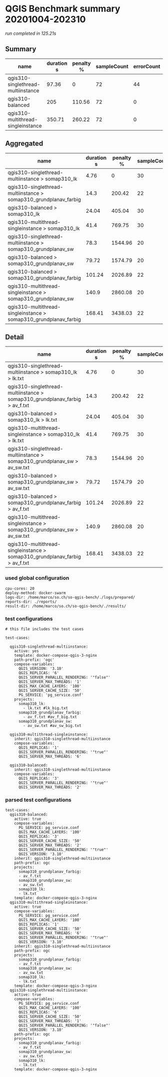 # QGIS Benchmark summary 20201004-202310

_run completed in 125.21s_

## Summary
| name                               |   duration s |   penalty % |   sampleCount |   errorCount |   errorPct |
|------------------------------------|--------------|-------------|---------------|--------------|------------|
| qgis310-singlethread-multiinstance |        97.36 |        0    |            72 |           44 |      61.11 |
| qgis310-balanced                   |       205    |      110.56 |            72 |            0 |       0    |
| qgis310-multithread-singleinstance |       350.71 |      260.22 |            72 |            0 |       0    |

## Aggregated
| name                                                             |   duration s |   penalty % |   sampleCount |   errorCount |   errorPct |
|------------------------------------------------------------------|--------------|-------------|---------------|--------------|------------|
| qgis310-singlethread-multiinstance > somap310_lk                 |         4.76 |        0    |            30 |           26 |      86.67 |
| qgis310-singlethread-multiinstance > somap310_grundplanav_farbig |        14.3  |      200.42 |            22 |           18 |      81.82 |
| qgis310-balanced > somap310_lk                                   |        24.04 |      405.04 |            30 |            0 |       0    |
| qgis310-multithread-singleinstance > somap310_lk                 |        41.4  |      769.75 |            30 |            0 |       0    |
| qgis310-singlethread-multiinstance > somap310_grundplanav_sw     |        78.3  |     1544.96 |            20 |            0 |       0    |
| qgis310-balanced > somap310_grundplanav_sw                       |        79.72 |     1574.79 |            20 |            0 |       0    |
| qgis310-balanced > somap310_grundplanav_farbig                   |       101.24 |     2026.89 |            22 |            0 |       0    |
| qgis310-multithread-singleinstance > somap310_grundplanav_sw     |       140.9  |     2860.08 |            20 |            0 |       0    |
| qgis310-multithread-singleinstance > somap310_grundplanav_farbig |       168.41 |     3438.03 |            22 |            0 |       0    |

## Detail
| name                                                                        |   duration s |   penalty % |   sampleCount |   errorCount |   errorPct |   meanResTime |   medianResTime |   minResTime |   maxResTime |   pct1ResTime |   pct2ResTime |   pct3ResTime |   throughput |   receivedKBytesPerSec |   sentKBytesPerSec | dashboard                                                                                                                                              |
|-----------------------------------------------------------------------------|--------------|-------------|---------------|--------------|------------|---------------|-----------------|--------------|--------------|---------------|---------------|---------------|--------------|------------------------|--------------------|--------------------------------------------------------------------------------------------------------------------------------------------------------|
| qgis310-singlethread-multiinstance > somap310_lk > lk.txt                   |         4.76 |        0    |            30 |           26 |    86.6667 |       158.6   |             6   |            4 |         1124 |        1050.6 |       1107.5  |          1124 |     25.2738  |                 87.94  |          10.3103   | [dashboard](./results/compare-deployment/20201004-202310/qgis310-singlethread-multiinstance/somap310_lk/lk.txt/dashboard/index.html)                   |
| qgis310-singlethread-multiinstance > somap310_grundplanav_farbig > av_f.txt |        14.3  |      200.42 |            22 |           18 |    81.8182 |       649.864 |             6   |            3 |         3720 |        3599.2 |       3710.25 |          3720 |      5.91398 |                120.529 |           2.52016  | [dashboard](./results/compare-deployment/20201004-202310/qgis310-singlethread-multiinstance/somap310_grundplanav_farbig/av_f.txt/dashboard/index.html) |
| qgis310-balanced > somap310_lk > lk.txt                                     |        24.04 |      405.04 |            30 |            0 |     0      |       801.267 |           825.5 |          550 |         1054 |         996.8 |       1047.95 |          1054 |     16.3755  |                443.873 |           6.68028  | [dashboard](./results/compare-deployment/20201004-202310/qgis310-balanced/somap310_lk/lk.txt/dashboard/index.html)                                     |
| qgis310-multithread-singleinstance > somap310_lk > lk.txt                   |        41.4  |      769.75 |            30 |            0 |     0      |      1379.9   |          1447   |          919 |         1561 |        1550.8 |       1558.8  |          1561 |      9.72447 |                263.59  |           3.96703  | [dashboard](./results/compare-deployment/20201004-202310/qgis310-multithread-singleinstance/somap310_lk/lk.txt/dashboard/index.html)                   |
| qgis310-singlethread-multiinstance > somap310_grundplanav_sw > av_sw.txt    |        78.3  |     1544.96 |            20 |            0 |     0      |      3915.2   |          3922.5 |         2672 |         6015 |        5387.4 |       5987.7  |          6015 |      2.96428 |                922.328 |           1.24129  | [dashboard](./results/compare-deployment/20201004-202310/qgis310-singlethread-multiinstance/somap310_grundplanav_sw/av_sw.txt/dashboard/index.html)    |
| qgis310-balanced > somap310_grundplanav_sw > av_sw.txt                      |        79.72 |     1574.79 |            20 |            0 |     0      |      3985.8   |          4221   |         2375 |         5466 |        5381.1 |       5461.85 |          5466 |      3.26584 |               1016.16  |           1.36757  | [dashboard](./results/compare-deployment/20201004-202310/qgis310-balanced/somap310_grundplanav_sw/av_sw.txt/dashboard/index.html)                      |
| qgis310-balanced > somap310_grundplanav_farbig > av_f.txt                   |       101.24 |     2026.89 |            22 |            0 |     0      |      4601.64  |          4745   |         2660 |         6094 |        6042.5 |       6087.85 |          6094 |      2.8527  |                371.967 |           1.21564  | [dashboard](./results/compare-deployment/20201004-202310/qgis310-balanced/somap310_grundplanav_farbig/av_f.txt/dashboard/index.html)                   |
| qgis310-multithread-singleinstance > somap310_grundplanav_sw > av_sw.txt    |       140.9  |     2860.08 |            20 |            0 |     0      |      7044.8   |          6233.5 |         3527 |        11922 |       11282.7 |      11890.6  |         11922 |      1.57916 |                491.349 |           0.661271 | [dashboard](./results/compare-deployment/20201004-202310/qgis310-multithread-singleinstance/somap310_grundplanav_sw/av_sw.txt/dashboard/index.html)    |
| qgis310-multithread-singleinstance > somap310_grundplanav_farbig > av_f.txt |       168.41 |     3438.03 |            22 |            0 |     0      |      7654.77  |          8010   |         2715 |        11530 |       11327.9 |      11506.3  |         11530 |      1.62063 |                211.316 |           0.690608 | [dashboard](./results/compare-deployment/20201004-202310/qgis310-multithread-singleinstance/somap310_grundplanav_farbig/av_f.txt/dashboard/index.html) |

### used global configuration

```
cpu-cores: 20
deploy-method: docker-swarm
logs-dir: /home/marco/so.ch/so-qgis-bench/./logs/prepared/
reports-dir: ./reports/
result-dir: /home/marco/so.ch/so-qgis-bench/./results/

```
### test configurations

```
# this file includes the test cases

test-cases:

  qgis310-singlethread-multiinstance:
    active: yes
    template: docker-compose-qgis-3-nginx
    path-prefix: 'ogc'
    compose-variables:
      QGIS_VERSION: '3.10'
      QGIS_REPLICAS: '6'
      QGIS_SERVER_PARALLEL_RENDERING: '"false"'
      QGIS_SERVER_MAX_THREADS: '1'
      QGIS_MAX_CACHE_LAYERS: '100'
      QGIS_SERVER_CACHE_SIZE: '50'
      PG_SERVICE: 'pg_service.conf'
    projects:
      somap310_lk:
        - lk.txt #lk_big.txt
      somap310_grundplanav_farbig:
        - av_f.txt #av_f_big.txt
      somap310_grundplanav_sw:
        - av_sw.txt #av_sw_big.txt

  qgis310-multithread-singleinstance:
    inherit: qgis310-singlethread-multiinstance
    compose-variables:
      QGIS_REPLICAS: '1'
      QGIS_SERVER_PARALLEL_RENDERING: '"true"'
      QGIS_SERVER_MAX_THREADS: '6'

  qgis310-balanced:
    inherit: qgis310-singlethread-multiinstance
    compose-variables:
      QGIS_REPLICAS: '3'
      QGIS_SERVER_PARALLEL_RENDERING: '"true"'
      QGIS_SERVER_MAX_THREADS: '2'

```
### parsed test configurations

```
test-cases:
  qgis310-balanced:
    active: true
    compose-variables:
      PG_SERVICE: pg_service.conf
      QGIS_MAX_CACHE_LAYERS: '100'
      QGIS_REPLICAS: '3'
      QGIS_SERVER_CACHE_SIZE: '50'
      QGIS_SERVER_MAX_THREADS: '2'
      QGIS_SERVER_PARALLEL_RENDERING: '"true"'
      QGIS_VERSION: '3.10'
    inherit: qgis310-singlethread-multiinstance
    path-prefix: ogc
    projects:
      somap310_grundplanav_farbig:
      - av_f.txt
      somap310_grundplanav_sw:
      - av_sw.txt
      somap310_lk:
      - lk.txt
    template: docker-compose-qgis-3-nginx
  qgis310-multithread-singleinstance:
    active: true
    compose-variables:
      PG_SERVICE: pg_service.conf
      QGIS_MAX_CACHE_LAYERS: '100'
      QGIS_REPLICAS: '1'
      QGIS_SERVER_CACHE_SIZE: '50'
      QGIS_SERVER_MAX_THREADS: '6'
      QGIS_SERVER_PARALLEL_RENDERING: '"true"'
      QGIS_VERSION: '3.10'
    inherit: qgis310-singlethread-multiinstance
    path-prefix: ogc
    projects:
      somap310_grundplanav_farbig:
      - av_f.txt
      somap310_grundplanav_sw:
      - av_sw.txt
      somap310_lk:
      - lk.txt
    template: docker-compose-qgis-3-nginx
  qgis310-singlethread-multiinstance:
    active: true
    compose-variables:
      PG_SERVICE: pg_service.conf
      QGIS_MAX_CACHE_LAYERS: '100'
      QGIS_REPLICAS: '6'
      QGIS_SERVER_CACHE_SIZE: '50'
      QGIS_SERVER_MAX_THREADS: '1'
      QGIS_SERVER_PARALLEL_RENDERING: '"false"'
      QGIS_VERSION: '3.10'
    path-prefix: ogc
    projects:
      somap310_grundplanav_farbig:
      - av_f.txt
      somap310_grundplanav_sw:
      - av_sw.txt
      somap310_lk:
      - lk.txt
    template: docker-compose-qgis-3-nginx

```
